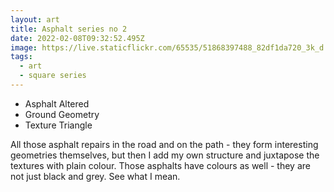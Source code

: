 ```yaml
---
layout: art
title: Asphalt series no 2
date: 2022-02-08T09:32:52.495Z
image: https://live.staticflickr.com/65535/51868397488_82df1da720_3k_d.jpg
tags:
  - art
  - square series
---
```

* Asphalt Altered
* Ground Geometry
* Texture Triangle

All those asphalt repairs in the road and on the path - they form interesting geometries themselves, but then I add my own structure and juxtapose the textures with plain colour. Those asphalts have colours as well - they are not just black and grey. See what I mean.